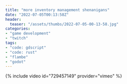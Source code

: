 ```yaml
---
title: "more inventory management shenanigans"
date: "2022-07-05T00:13:58Z"
header:
  teaser: "/assets/thumbs/2022-07-05-00-13-58.jpg"
categories:
- "game development"
- "twitch"
tags:
- "code: gdscript"
- "code: rust"
- "flambe"
- "godot"
---
```

{% include video id="729457149" provider="vimeo" %}
